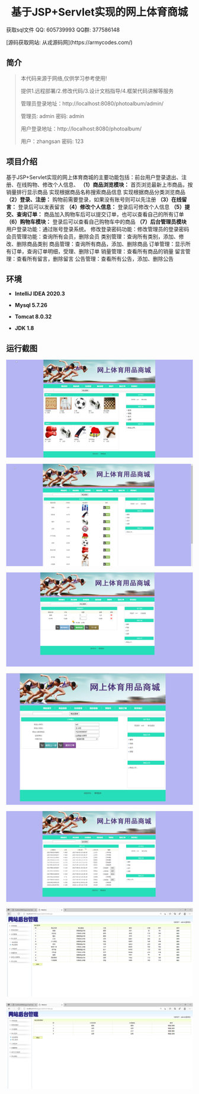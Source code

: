 <p><h1 align="center">基于JSP+Servlet实现的网上体育商城</h1></p>

<p> 获取sql文件 QQ: 605739993 QQ群: 377586148 </p>

<p> [源码获取网站: 从戎源码网](https://armycodes.com/)</p>

## 简介

> 本代码来源于网络,仅供学习参考使用!
>
> 提供1.远程部署/2.修改代码/3.设计文档指导/4.框架代码讲解等服务
>
> 管理员登录地址：http://localhost:8080/photoalbum/admin/
>
> 管理员: admin 密码: admin
>
> 用户登录地址：http://localhost:8080/photoalbum/
> 
> 用户：zhangsan 密码: 123

## 项目介绍

基于JSP+Servlet实现的网上体育商城的主要功能包括：前台用户登录退出、注册、在线购物、修改个人信息、
**（1）商品浏览模块：**
首页浏览最新上市商品，按销量排行显示商品
实现根据商品名称搜索商品信息
实现根据商品分类浏览商品
**（2）登录、注册：**
购物前需要登录，如果没有账号则可以先注册
**（3）在线留言：**
登录后可以发表留言
**（4）修改个人信息：**
登录后可修改个人信息
**（5）提交、查询订单：**
商品加入购物车后可以提交订单，也可以查看自己的所有订单
**（6）购物车模块：**
登录后可以查看自己购物车中的商品
**（7）后台管理员模块**
用户登录功能：通过账号登录系统。
修改登录密码功能：修改管理员的登录密码
会员管理功能：查询所有会员，删除会员
类别管理：查询所有类别，添加、修改、删除商品类别
商品管理：查询所有商品，添加、删除商品
订单管理：显示所有订单，查询订单明细，受理、删除订单
销量管理：查看所有商品的销量
留言管理：查看所有留言，删除留言
公告管理：查看所有公告，添加、删除公告

## 环境

- <b>IntelliJ IDEA 2020.3</b>

- <b>Mysql 5.7.26</b>

- <b>Tomcat 8.0.32</b>

- <b>JDK 1.8</b>


## 运行截图
![](screenshot/1.png)

![](screenshot/2.png)

![](screenshot/3.png)

![](screenshot/4.png)

![](screenshot/5.png)

![](screenshot/6.png)

![](screenshot/7.png)
